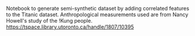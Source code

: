 Notebook to generate semi-synthetic dataset by adding correlated features to the Titanic dataset.
Anthropological measurements used are from Nancy Howell's study of the !Kung people.
https://tspace.library.utoronto.ca/handle/1807/10395
